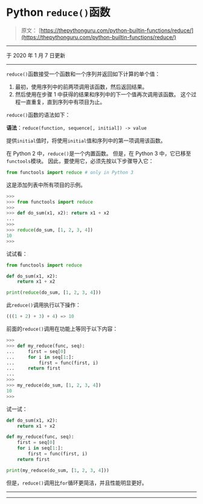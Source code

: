 # Python `reduce()`函数

> 原文： [https://thepythonguru.com/python-builtin-functions/reduce/](https://thepythonguru.com/python-builtin-functions/reduce/)

* * *

于 2020 年 1 月 7 日更新

* * *

`reduce()`函数接受一个函数和一个序列并返回如下计算的单个值：

1.  最初，使用序列中的前两项调用该函数，然后返回结果。
2.  然后使用在步骤 1 中获得的结果和序列中的下一个值再次调用该函数。 这个过程一直重复，直到序列中有项目为止。

`reduce()`函数的语法如下：

**语法**：`reduce(function, sequence[, initial]) -> value`

提供`initial`值时，将使用`initial`值和序列中的第一项调用该函数。

在 Python 2 中，`reduce()`是一个内置函数。 但是，在 Python 3 中，它已移至`functools`模块。 因此，要使用它，必须先按以下步骤导入它：

```py
from functools import reduce # only in Python 3

```

这是添加列表中所有项目的示例。

```py
>>>
>>> from functools import reduce
>>> 
>>> def do_sum(x1, x2): return x1 + x2
... 
>>> 
>>> reduce(do_sum, [1, 2, 3, 4])
10
>>>

```

试试看：

```py
from functools import reduce

def do_sum(x1, x2): 
    return x1 + x2

print(reduce(do_sum, [1, 2, 3, 4])) 
```

此`reduce()`调用执行以下操作：

```py
(((1 + 2) + 3) + 4) => 10

```

前面的`reduce()`调用在功能上等同于以下内容：

```py
>>> 
>>> def my_reduce(func, seq):
...     first = seq[0]
...     for i in seq[1:]:
...         first = func(first, i)
...     return first
... 
>>> 
>>> my_reduce(do_sum, [1, 2, 3, 4])
10
>>>

```

试一试：

```py
def do_sum(x1, x2): 
    return x1 + x2

def my_reduce(func, seq):
    first = seq[0]
    for i in seq[1:]:
        first = func(first, i)
    return first

print(my_reduce(do_sum, [1, 2, 3, 4])) 
```

但是，`reduce()`调用比`for`循环更简洁，并且性能明显更好。

* * *

* * *